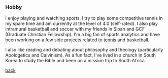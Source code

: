 ### Hobby

I enjoy playing and watching sports, I try to play some competitive tennis in my spare time and am currenlty at the level of 4.0 (self-rated). I also play intramural basketball and soccer with my friends in Sloan and GCF (Graduate Christian Fellowship). I'm a big fan of sports analytics and have been working on a few side projects related to [tennis](/assets/files/tennis_poster.pdf) and basketball.

I also like reading and debating about philosophy and theology (particularly Apologetics and Calvinism). As a fun fact, I've lived in a church in South Korea to study the Bible and been on a mission trip to South Africa.  



[back](./)
